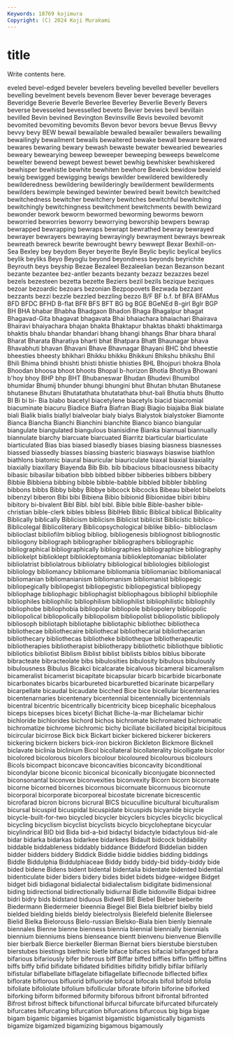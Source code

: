 ```yaml
---
Keywords: 18769 kojimura
Copyright: (C) 2024 Koji Murakami
---
```


# title

Write contents here.



eveled bevel-edged
beveler bevelers beveling bevelled beveller bevellers bevelling bevelment bevels bevenom
Bever bever beverage beverages Beveridge Beverie Beverle Beverlee Beverley Beverlie
Beverly Bevers beverse bevesseled bevesselled beveto Bevier bevies bevil bevillain
bevilled Bevin bevined Bevington Bevinsville Bevis bevoiled bevomit bevomited bevomiting
bevomits Bevon bevor bevors bevue Bevus Bevvy bevvy bevy BEW
bewail bewailable bewailed bewailer bewailers bewailing bewailingly bewailment bewails bewaitered
bewake bewall beware bewared bewares bewaring bewary bewash bewaste bewater
bewearied bewearies beweary bewearying beweep beweeper beweeping beweeps bewelcome bewelter
bewend bewept bewest bewet bewhig bewhisker bewhiskered bewhisper bewhistle bewhite
bewhiten bewhore Bewick bewidow bewield bewig bewigged bewigging bewigs bewilder
bewildered bewilderedly bewilderedness bewildering bewilderingly bewilderment bewilderments bewilders bewimple bewinged
bewinter bewired bewit bewitch bewitched bewitchedness bewitcher bewitchery bewitches bewitchful
bewitching bewitchingly bewitchingness bewitchment bewitchments bewith bewizard bewonder bework beworm
bewormed beworming beworms beworn beworried beworries beworry beworrying beworship bewpers
bewrap bewrapped bewrapping bewraps bewrapt bewrathed bewray bewrayed bewrayer bewrayers
bewraying bewrayingly bewrayment bewrays bewreak bewreath bewreck bewrite bewrought bewry
bewwept Bexar Bexhill-on-Sea Bexley bey beydom Beyer beyerite Beyle Beylic
beylic beylical beylics beylik beyliks Beyo Beyoglu beyond beyondness beyonds
beyrichite Beyrouth beys beyship Bezae Bezaleel Bezaleelian bezan Bezanson bezant
bezante bezantee bez-antler bezants bezanty bezazz bezazzes bezel bezels bezesteen
bezetta bezette Beziers bezil bezils bezique beziques bezoar bezoardic bezoars
bezonian Bezpopovets Bezwada bezzant bezzants bezzi bezzle bezzled bezzling bezzo
B/F BF b.f. bf BFA BFAMus BFD BFDC BFHD B-flat
BFR BFS BFT BG bg BGE BGeNEd B-girl Bglr BGP
BH BHA bhabar Bhabha Bhadgaon Bhadon Bhaga Bhagalpur bhagat Bhagavad-Gita
bhagavat bhagavata Bhai bhaiachara bhaiachari Bhairava Bhairavi bhaiyachara bhajan bhakta
Bhaktapur bhaktas bhakti bhaktimarga bhaktis bhalu bhandar bhandari bhang bhangi
bhangs Bhar bhara bharal Bharat Bharata Bharatiya bharti bhat Bhatpara
Bhatt Bhaunagar bhava Bhavabhuti bhavan Bhavani Bhave Bhavnagar Bhayani BHC
bhd bheestie bheesties bheesty bhikhari Bhikku bhikku Bhikkuni Bhikshu bhikshu
Bhil Bhili Bhima bhindi bhishti bhisti bhistie bhisties BHL Bhojpuri
bhokra Bhola Bhoodan bhoosa bhoot bhoots Bhopal b-horizon Bhotia Bhotiya
Bhowani b'hoy bhoy BHP bhp BHT Bhubaneswar Bhudan Bhudevi Bhumibol
bhumidar Bhumij bhunder bhungi bhungini bhut Bhutan bhutan Bhutanese bhutanese
Bhutani Bhutatathata bhutatathata bhut-bali Bhutia bhuts Bhutto BI Bi bi
bi- Bia biabo biacetyl biacetylene biacetyls biacid biacromial biacuminate biacuru
Biadice Biafra Biafran Biagi Biagio biajaiba Biak bialate biali Bialik
bialis biallyl bialveolar bialy bialys Bialystok bialystoker Biamonte Bianca Biancha
Bianchi Bianchini bianchite Bianco bianco biangular biangulate biangulated biangulous bianisidine
Bianka biannual biannually biannulate biarchy biarcuate biarcuated Biarritz biarticular biarticulate
biarticulated Bias bias biased biasedly biases biasing biasness biasnesses biassed
biassedly biasses biassing biasteric biasways biaswise biathlon biathlons biatomic biaural
biauricular biauriculate biaxal biaxial biaxiality biaxially biaxillary Biayenda Bib Bib.
bib bibacious bibaciousness bibacity bibasic bibasilar bibation bibb bibbed bibber
bibberies bibbers bibbery Bibbie Bibbiena bibbing bibble bibble-babble bibbled bibbler
bibbling bibbons bibbs Bibby bibby Bibbye bibcock bibcocks Bibeau bibelot
bibelots bibenzyl biberon Bibi bibi Bibiena Bibio bibionid Bibionidae bibiri
bibiru bibitory bi-bivalent Bibl Bibl. bibl bibl. Bible bible Bible-basher
bible-christian bible-clerk bibles bibless BiblHeb Biblic Biblical biblical Biblicality Biblically
biblically Biblicism biblicism Biblicist biblicist Biblicistic biblico- Biblicolegal Biblicoliterary Biblicopsychological
biblike biblio- biblioclasm biblioclast bibliofilm bibliog bibliog. bibliogenesis bibliognost bibliognostic
bibliogony bibliograph bibliographer bibliographers bibliographic bibliographical bibliographically bibliographies bibliographize bibliography
bibliokelpt biblioklept bibliokleptomania bibliokleptomaniac bibliolater bibliolatrist bibliolatrous bibliolatry bibliological bibliologies
bibliologist bibliology bibliomancy bibliomane bibliomania bibliomaniac bibliomaniacal bibliomanian bibliomanianism bibliomanism
bibliomanist bibliopegic bibliopegically bibliopegist bibliopegistic bibliopegistical bibliopegy bibliophage bibliophagic bibliophagist
bibliophagous bibliophil bibliophile bibliophiles bibliophilic bibliophilism bibliophilist bibliophilistic bibliophily bibliophobe
bibliophobia bibliopolar bibliopole bibliopolery bibliopolic bibliopolical bibliopolically bibliopolism bibliopolist bibliopolistic
bibliopoly bibliosoph bibliotaph bibliotaphe bibliotaphic bibliothec bibliotheca bibliothecae bibliothecaire bibliothecal
bibliothecarial bibliothecarian bibliothecary bibliothecas bibliotheke bibliotheque bibliotherapeutic bibliotherapies bibliotherapist bibliotherapy
bibliothetic bibliothque bibliotic bibliotics bibliotist Biblism Biblist biblist biblists biblos
biblus biborate bibracteate bibracteolate bibs bibulosities bibulosity bibulous bibulously bibulousness
Bibulus Bicakci bicalcarate bicalvous bicameral bicameralism bicameralist bicamerist bicapitate bicapsular
bicarb bicarbide bicarbonate bicarbonates bicarbs bicarbureted bicarburetted bicarinate bicarpellary bicarpellate
bicaudal bicaudate bicched Bice bice bicellular bicentenaries bicentenarnaries bicentenary bicentennial
bicentennially bicentennials bicentral bicentric bicentrically bicentricity bicep bicephalic bicephalous biceps
bicepses bices bicetyl Bichat Biche-la-mar Bichelamar bichir bichloride bichlorides bichord
bichos bichromate bichromated bichromatic bichromatize bichrome bichromic bichy biciliate biciliated
bicipital bicipitous bicircular bicirrose Bick bick Bickart bicker bickered bickerer
bickerers bickering bickern bickers bick-iron bickiron Bickleton Bickmore Bicknell biclavate
biclinia biclinium Bicol bicollateral bicollaterality bicolligate bicolor bicolored bicolorous bicolors
bicolour bicoloured bicolourous bicolours Bicols bicompact biconcave biconcavities biconcavity biconditional
bicondylar bicone biconic biconical biconically biconjugate biconnected biconsonantal biconvex biconvexities
biconvexity Bicorn bicorn bicornate bicorne bicorned bicornes bicornous bicornuate bicornuous
bicornute bicorporal bicorporate bicorporeal bicostate bicrenate bicrescentic bicrofarad bicron bicrons
bicrural BICS bicuculline bicultural biculturalism bicursal bicuspid bicuspidal bicuspidate bicuspids
bicyanide bicycle bicycle-built-for-two bicycled bicycler bicyclers bicycles bicyclic bicyclical bicycling
bicyclism bicyclist bicyclists bicyclo bicycloheptane bicycular bicylindrical BID bid Bida
bid-a-bid bidactyl bidactyle bidactylous bid-ale bidar bidarka bidarkas bidarkee bidarkees
Bidault bidcock biddability biddable biddableness biddably biddance Biddeford Biddelian bidden
bidder bidders biddery Biddick Biddie biddie biddies bidding biddings Biddle
Biddulphia Biddulphiaceae Biddy biddy biddy-bid biddy-biddy bide bided bidene Bidens
bident bidental bidentalia bidentate bidented bidential bidenticulate bider biders bidery
bides bidet bidets bidgee-widgee Bidget bidget bidi bidiagonal bidialectal bidialectalism
bidigitate bidimensional biding bidirectional bidirectionally bidiurnal Bidle bidonville Bidpai bidree
bidri bidry bids bidstand biduous Bidwell BIE Biebel Bieber bieberite
Biedermann Biedermeier bieennia Biegel Biel Biela bielbrief bielby bield bielded
bielding bields bieldy bielectrolysis Bielefeld bielenite Bielersee Bielid Bielka Bielorouss
Bielo-russian Bielsko-Biala bien bienly biennale biennales Bienne bienne bienness biennia
biennial biennially biennials biennium bienniums biens bienseance bientt bienvenu bienvenue
Bienville bier bierbalk Bierce bierkeller Bierman Biernat biers bierstube bierstuben
bierstubes biestings biethnic bietle biface bifaces bifacial bifanged bifara bifarious
bifariously bifer biferous biff Biffar biffed biffies biffin biffing biffins
biffs biffy bifid bifidate bifidated bifidities bifidity bifidly bifilar bifilarly
bifistular biflabellate biflagelate biflagellate biflecnode biflected biflex biflorate biflorous bifluorid
bifluoride bifocal bifocals bifoil bifold bifolia bifoliate bifoliolate bifolium bifollicular
biforate biforin biforine biforked biforking biform biformed biformity biforous bifront
bifrontal bifronted Bifrost bifrost bifteck bifunctional bifurcal bifurcate bifurcated bifurcately
bifurcates bifurcating bifurcation bifurcations bifurcous big biga bigae bigam bigamic
bigamies bigamist bigamistic bigamistically bigamists bigamize bigamized bigamizing bigamous bigamously
